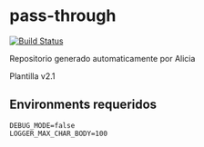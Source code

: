 # pass-through

[![Build Status](https://dev.azure.com/ciaalicorp/cia-funciones/_apis/build/status/cia-reqresp-alicorp-salesforce-ci?branchName=main)](https://dev.azure.com/ciaalicorp/cia-funciones/_build/latest/cia-reqresp-alicorp-salesforce-ci?branchName=main)

Repositorio generado automaticamente por Alicia

Plantilla v2.1

## Environments requeridos

```dotenv
DEBUG_MODE=false
LOGGER_MAX_CHAR_BODY=100
```

